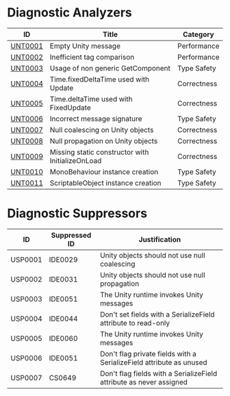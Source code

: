 # Diagnostic Analyzers

ID | Title | Category
---- | --- | --- |
[UNT0001](UNT0001.md) | Empty Unity message | Performance
[UNT0002](UNT0002.md) | Inefficient tag comparison | Performance
[UNT0003](UNT0003.md) | Usage of non generic GetComponent | Type Safety
[UNT0004](UNT0004.md) | Time.fixedDeltaTime used with Update | Correctness
[UNT0005](UNT0005.md) | Time.deltaTime used with FixedUpdate | Correctness
[UNT0006](UNT0006.md) | Incorrect message signature | Type Safety
[UNT0007](UNT0007.md) | Null coalescing on Unity objects | Correctness
[UNT0008](UNT0008.md) | Null propagation on Unity objects | Correctness
[UNT0009](UNT0009.md) | Missing static constructor with InitializeOnLoad | Correctness
[UNT0010](UNT0010.md) | MonoBehaviour instance creation | Type Safety
[UNT0011](UNT0011.md) | ScriptableObject instance creation | Type Safety

# Diagnostic Suppressors

ID | Suppressed ID | Justification
---- | --- | --- |
USP0001 | IDE0029 | Unity objects should not use null coalescing
USP0002 | IDE0031 | Unity objects should not use null propagation
USP0003 | IDE0051 | The Unity runtime invokes Unity messages
USP0004 | IDE0044 | Don't set fields with a SerializeField attribute to read-only
USP0005 | IDE0060 | The Unity runtime invokes Unity messages
USP0006 | IDE0051 | Don't flag private fields with a SerializeField attribute as unused
USP0007 | CS0649 | Don't flag fields with a SerializeField attribute as never assigned
